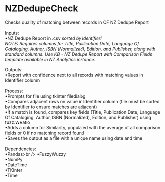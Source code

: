# NZDedupeCheck
Checks quality of matching between records in CF NZ Dedupe Report<br />
<br />
Inputs:<br />
&bull;NZ Dedupe Report in .csv <i>sorted by Identifier!</i><br />
<i>NOTE: Requires columns for Title, Publication Date, Language Of Cataloging, Author, ISBN (Normalized), Edition, and Publisher, along with standard columns. Use KB - NZ Dedupe Report with Comparison Fields template available in NZ Analytics instance.</i><br />
<br />
Outputs:<br />
&bull;Report with confidence next to all records with matching values in Identifier column<br />
<br />
Process:<br />
&bull;Prompts for file using tkinter filedialog<br />
&bull;Compares adjacent rows on value in Identifier column (file must be sorted by Identifier to ensure matches are adjacent)<br />
&bull;If a match is found, compares key fields (Title, Publication Date, Language Of Cataloging, Author, ISBN (Normalized), Edition, and Publisher) using fuzz.WRatio<br />
&bull;Adds a column for Similarity, populated with the average of all comparison fields or 0 if no matching record found<br />
&bull;Saves the output as a file with a unique name using date and time<br />
<br />
Dependencies:<br />
&bull;Pandas>br />
&bull;FuzzyWuzzy<br />
&bull;NumPy<br />
&bull;DateTime<br />
&bull;TKinter<br />
&bull;Time<br />
